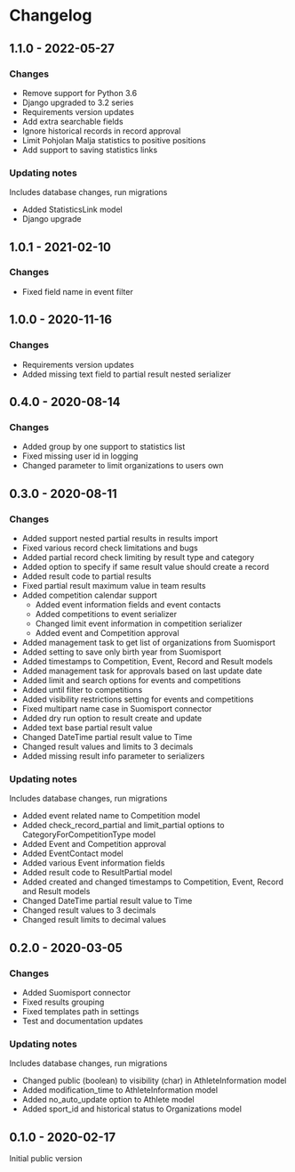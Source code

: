 # Changelog
## 1.1.0 - 2022-05-27
### Changes
- Remove support for Python 3.6
- Django upgraded to 3.2 series
- Requirements version updates
- Add extra searchable fields
- Ignore historical records in record approval
- Limit Pohjolan Malja statistics to positive positions
- Add support to saving statistics links

### Updating notes
Includes database changes, run migrations
- Added StatisticsLink model
- Django upgrade

## 1.0.1 - 2021-02-10
### Changes
- Fixed field name in event filter

## 1.0.0 - 2020-11-16
### Changes
- Requirements version updates
- Added missing text field to partial result nested serializer

## 0.4.0 - 2020-08-14
### Changes
- Added group by one support to statistics list
- Fixed missing user id in logging
- Changed parameter to limit organizations to users own 

## 0.3.0 - 2020-08-11
### Changes
- Added support nested partial results in results import
- Fixed various record check limitations and bugs
- Added partial record check limiting by result type and category
- Added option to specify if same result value should create a record
- Added result code to partial results
- Fixed partial result maximum value in team results
- Added competition calendar support
  - Added event information fields and event contacts
  - Added competitions to event serializer
  - Changed limit event information in competition serializer
  - Added event and Competition approval
- Added management task to get list of organizations from Suomisport
- Added setting to save only birth year from Suomisport
- Added timestamps to Competition, Event, Record and Result models
- Added management task for approvals based on last update date
- Added limit and search options for events and competitions
- Added until filter to competitions
- Added visibility restrictions setting for events and competitions
- Fixed multipart name case in Suomisport connector
- Added dry run option to result create and update
- Added text base partial result value
- Changed DateTime partial result value to Time
- Changed result values and limits to 3 decimals
- Added missing result info parameter to serializers

### Updating notes
Includes database changes, run migrations
- Added event related name to Competition model
- Added check_record_partial and limit_partial options to
  CategoryForCompetitionType model
- Added Event and Competition approval
- Added EventContact model
- Added various Event information fields
- Added result code to ResultPartial model
- Added created and changed timestamps to Competition, Event, Record and
  Result models
- Changed DateTime partial result value to Time
- Changed result values to 3 decimals
- Changed result limits to decimal values

## 0.2.0 - 2020-03-05
### Changes
- Added Suomisport connector
- Fixed results grouping
- Fixed templates path in settings
- Test and documentation updates

### Updating notes
Includes database changes, run migrations
- Changed public (boolean) to visibility (char) in AthleteInformation model
- Added modification_time to AthleteInformation model
- Added no_auto_update option to Athlete model
- Added sport_id and historical status to Organizations model

## 0.1.0 - 2020-02-17
Initial public version